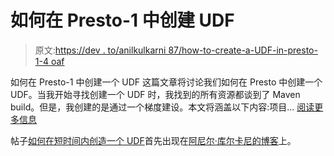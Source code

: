 # 如何在 Presto-1 中创建 UDF

> 原文:[https://dev . to/anilkulkarni 87/how-to-create-a-UDF-in-presto-1-4 oaf](https://dev.to/anilkulkarni87/how-to-create-a-udf-in-presto-1-4oaf)

如何在 Presto-1 中创建一个 UDF 这篇文章将讨论我们如何在 Presto 中创建一个 UDF。当我开始寻找创建一个 UDF 时，我找到的所有资源都谈到了 Maven build。但是，我创建的是通过一个梯度建设。本文将涵盖以下内容:项目… [阅读更多信息](https://anilkulkarni.com/2019/03/create-udf-presto-1/)

帖子[如何在短时间内创造一个 UDF](https://anilkulkarni.com/2019/03/create-udf-presto-1/)首先出现在[阿尼尔·库尔卡尼的博客](https://anilkulkarni.com)上。